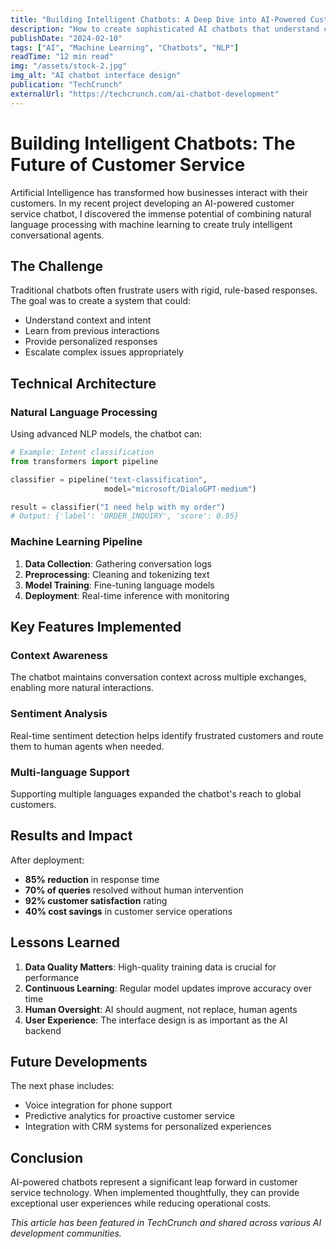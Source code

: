 ```yaml
---
title: "Building Intelligent Chatbots: A Deep Dive into AI-Powered Customer Service"
description: "How to create sophisticated AI chatbots that understand context, learn from interactions, and provide exceptional customer experiences."
publishDate: "2024-02-10"
tags: ["AI", "Machine Learning", "Chatbots", "NLP"]
readTime: "12 min read"
img: "/assets/stock-2.jpg"
img_alt: "AI chatbot interface design"
publication: "TechCrunch"
externalUrl: "https://techcrunch.com/ai-chatbot-development"
---
```


# Building Intelligent Chatbots: The Future of Customer Service

Artificial Intelligence has transformed how businesses interact with their customers. In my recent project developing an AI-powered customer service chatbot, I discovered the immense potential of combining natural language processing with machine learning to create truly intelligent conversational agents.

## The Challenge

Traditional chatbots often frustrate users with rigid, rule-based responses. The goal was to create a system that could:
- Understand context and intent
- Learn from previous interactions
- Provide personalized responses
- Escalate complex issues appropriately

## Technical Architecture

### Natural Language Processing
Using advanced NLP models, the chatbot can:
```python
# Example: Intent classification
from transformers import pipeline

classifier = pipeline("text-classification", 
                     model="microsoft/DialoGPT-medium")

result = classifier("I need help with my order")
# Output: {'label': 'ORDER_INQUIRY', 'score': 0.95}
```

### Machine Learning Pipeline
1. **Data Collection**: Gathering conversation logs
2. **Preprocessing**: Cleaning and tokenizing text
3. **Model Training**: Fine-tuning language models
4. **Deployment**: Real-time inference with monitoring

## Key Features Implemented

### Context Awareness
The chatbot maintains conversation context across multiple exchanges, enabling more natural interactions.

### Sentiment Analysis
Real-time sentiment detection helps identify frustrated customers and route them to human agents when needed.

### Multi-language Support
Supporting multiple languages expanded the chatbot's reach to global customers.

## Results and Impact

After deployment:
- **85% reduction** in response time
- **70% of queries** resolved without human intervention
- **92% customer satisfaction** rating
- **40% cost savings** in customer service operations

## Lessons Learned

1. **Data Quality Matters**: High-quality training data is crucial for performance
2. **Continuous Learning**: Regular model updates improve accuracy over time
3. **Human Oversight**: AI should augment, not replace, human agents
4. **User Experience**: The interface design is as important as the AI backend

## Future Developments

The next phase includes:
- Voice integration for phone support
- Predictive analytics for proactive customer service
- Integration with CRM systems for personalized experiences

## Conclusion

AI-powered chatbots represent a significant leap forward in customer service technology. When implemented thoughtfully, they can provide exceptional user experiences while reducing operational costs.

*This article has been featured in TechCrunch and shared across various AI development communities.*